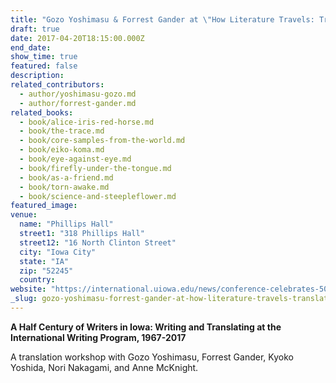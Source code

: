```yaml
---
title: "Gozo Yoshimasu & Forrest Gander at \"How Literature Travels: Translators Between Languages\", Iowa City"
draft: true
date: 2017-04-20T18:15:00.000Z
end_date:
show_time: true
featured: false
description:
related_contributors:
  - author/yoshimasu-gozo.md
  - author/forrest-gander.md
related_books:
  - book/alice-iris-red-horse.md
  - book/the-trace.md
  - book/core-samples-from-the-world.md
  - book/eiko-koma.md
  - book/eye-against-eye.md
  - book/firefly-under-the-tongue.md
  - book/as-a-friend.md
  - book/torn-awake.md
  - book/science-and-steepleflower.md
featured_image: 
venue:
  name: "Phillips Hall"
  street1: "318 Phillips Hall"
  street12: "16 North Clinton Street"
  city: "Iowa City"
  state: "IA"
  zip: "52245"
  country:
website: "https://international.uiowa.edu/news/conference-celebrates-50-years-japanese-writers-international-writing-program"
_slug: gozo-yoshimasu-forrest-gander-at-how-literature-travels-translators-between-languages-iowa-city
---
```


**A Half Century of Writers in Iowa: Writing and Translating at the International Writing Program, 1967-2017**

A translation workshop with Gozo Yoshimasu, Forrest Gander, Kyoko Yoshida, Nori Nakagami, and Anne McKnight.

